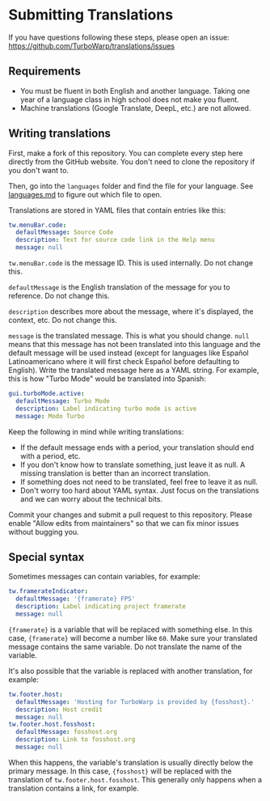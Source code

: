 # Submitting Translations

If you have questions following these steps, please open an issue: https://github.com/TurboWarp/translations/issues

## Requirements

 * You must be fluent in both English and another language. Taking one year of a language class in high school does not make you fluent.
 * Machine translations (Google Translate, DeepL, etc.) are not allowed.

## Writing translations

First, make a fork of this repository. You can complete every step here directly from the GitHub website. You don't need to clone the repository if you don't want to.

Then, go into the `languages` folder and find the file for your language. See [languages.md](languages.md) to figure out which file to open.

Translations are stored in YAML files that contain entries like this:

```yaml
tw.menuBar.code:
  defaultMessage: Source Code
  description: Text for source code link in the Help menu
  message: null
```

`tw.menuBar.code` is the message ID. This is used internally. Do not change this.

`defaultMessage` is the English translation of the message for you to reference. Do not change this.

`description` describes more about the message, where it's displayed, the context, etc. Do not change this.

`message` is the translated message. This is what you should change. `null` means that this message has not been translated into this language and the default message will be used instead (except for languages like Español Latinoamericano where it will first check Español before defaulting to English). Write the translated message here as a YAML string. For example, this is how "Turbo Mode" would be translated into Spanish:

```yaml
gui.turboMode.active:
  defaultMessage: Turbo Mode
  description: Label indicating turbo mode is active
  message: Modo Turbo
```

Keep the following in mind while writing translations:

 - If the default message ends with a period, your translation should end with a period, etc.
 - If you don't know how to translate something, just leave it as null. A missing translation is better than an incorrect translation.
 - If something does not need to be translated, feel free to leave it as null.
 - Don't worry too hard about YAML syntax. Just focus on the translations and we can worry about the technical bits.

Commit your changes and submit a pull request to this repository. Please enable "Allow edits from maintainers" so that we can fix minor issues without bugging you.

## Special syntax

Sometimes messages can contain variables, for example:

```yaml
tw.framerateIndicator:
  defaultMessage: '{framerate} FPS'
  description: Label indicating project framerate
  message: null
```

`{framerate}` is a variable that will be replaced with something else. In this case, `{framerate}` will become a number like `60`. Make sure your translated message contains the same variable. Do not translate the name of the variable.

It's also possible that the variable is replaced with another translation, for example:

```yaml
tw.footer.host:
  defaultMessage: 'Hosting for TurboWarp is provided by {fosshost}.'
  description: Host credit
  message: null
tw.footer.host.fosshost:
  defaultMessage: fosshost.org
  description: Link to fosshost.org
  message: null
```

When this happens, the variable's translation is usually directly below the primary message. In this case, `{fosshost}` will be replaced with the translation of `tw.footer.host.fosshost`. This generally only happens when a translation contains a link, for example.
